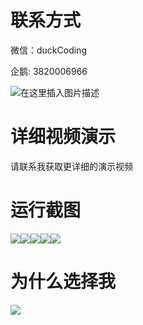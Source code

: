 # 联系方式

微信：duckCoding

企鹅: 3820006966

![在这里插入图片描述](http://upload.cxycsx.vip/91ab4bcb4f2c4c6db86365bb6d6e9c62.jpeg)

# 详细视频演示

请联系我获取更详细的演示视频

# 运行截图

![](http://www.bysj52.com/uploadfile/ueditor/image/202306/%E6%AF%95%E8%AE%BEssm211%E5%9F%BA%E4%BA%8EJAVA%E7%9A%84%E6%A0%A1%E5%9B%AD%E7%94%B5%E5%AD%90%E5%95%86%E5%9F%8E+vue%E6%AF%95%E4%B8%9A%E8%AE%BE%E8%AE%A1/4.png)![](http://www.bysj52.com/uploadfile/ueditor/image/202306/%E6%AF%95%E8%AE%BEssm211%E5%9F%BA%E4%BA%8EJAVA%E7%9A%84%E6%A0%A1%E5%9B%AD%E7%94%B5%E5%AD%90%E5%95%86%E5%9F%8E+vue%E6%AF%95%E4%B8%9A%E8%AE%BE%E8%AE%A1/1.png)![](http://www.bysj52.com/uploadfile/ueditor/image/202306/%E6%AF%95%E8%AE%BEssm211%E5%9F%BA%E4%BA%8EJAVA%E7%9A%84%E6%A0%A1%E5%9B%AD%E7%94%B5%E5%AD%90%E5%95%86%E5%9F%8E+vue%E6%AF%95%E4%B8%9A%E8%AE%BE%E8%AE%A1/5.png)![](http://www.bysj52.com/uploadfile/ueditor/image/202306/%E6%AF%95%E8%AE%BEssm211%E5%9F%BA%E4%BA%8EJAVA%E7%9A%84%E6%A0%A1%E5%9B%AD%E7%94%B5%E5%AD%90%E5%95%86%E5%9F%8E+vue%E6%AF%95%E4%B8%9A%E8%AE%BE%E8%AE%A1/2.png)![](http://www.bysj52.com/uploadfile/ueditor/image/202306/%E6%AF%95%E8%AE%BEssm211%E5%9F%BA%E4%BA%8EJAVA%E7%9A%84%E6%A0%A1%E5%9B%AD%E7%94%B5%E5%AD%90%E5%95%86%E5%9F%8E+vue%E6%AF%95%E4%B8%9A%E8%AE%BE%E8%AE%A1/3.png)

# 为什么选择我

![](http://upload.cxycsx.vip/%E7%A8%8B%E5%BA%8F%E8%AE%BE%E8%AE%A1.png)

